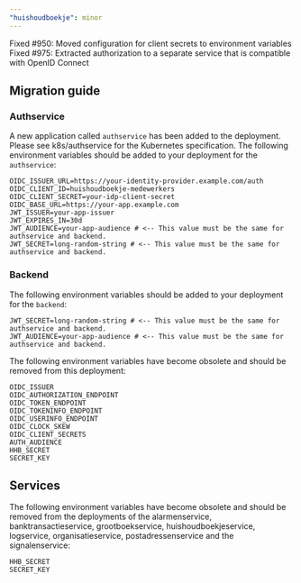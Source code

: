 ```yaml
---
"huishoudboekje": minor
---
```


Fixed #950: Moved configuration for client secrets to environment variables
Fixed #975: Extracted authorization to a separate service that is compatible with OpenID Connect

## Migration guide

### Authservice

A new application called `authservice` has been added to the deployment. Please see k8s/authservice for the Kubernetes specification.
The following environment variables should be added to your deployment for the `authservice`:

```shell
OIDC_ISSUER_URL=https://your-identity-provider.example.com/auth
OIDC_CLIENT_ID=huishoudboekje-medewerkers
OIDC_CLIENT_SECRET=your-idp-client-secret
OIDC_BASE_URL=https://your-app.example.com
JWT_ISSUER=your-app-issuer
JWT_EXPIRES_IN=30d
JWT_AUDIENCE=your-app-audience # <-- This value must be the same for authservice and backend.
JWT_SECRET=long-random-string # <-- This value must be the same for authservice and backend.
```

### Backend

The following environment variables should be added to your deployment for the `backend`:

```shell
JWT_SECRET=long-random-string # <-- This value must be the same for authservice and backend.
JWT_AUDIENCE=your-app-audience # <-- This value must be the same for authservice and backend.
```

The following environment variables have become obsolete and should be removed from this deployment:

```shell
OIDC_ISSUER
OIDC_AUTHORIZATION_ENDPOINT
OIDC_TOKEN_ENDPOINT
OIDC_TOKENINFO_ENDPOINT
OIDC_USERINFO_ENDPOINT
OIDC_CLOCK_SKEW
OIDC_CLIENT_SECRETS
AUTH_AUDIENCE
HHB_SECRET
SECRET_KEY
```

## Services

The following environment variables have become obsolete and should be removed from the deployments of the alarmenservice, banktransactieservice, 
grootboekservice, huishoudboekjeservice, logservice, organisatieservice, postadressenservice and the signalenservice:

```shell
HHB_SECRET
SECRET_KEY
```
